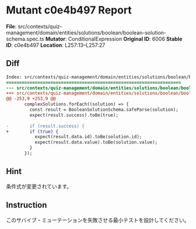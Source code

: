 # Mutant c0e4b497 Report

**File**: src/contexts/quiz-management/domain/entities/solutions/boolean/boolean-solution-schema.spec.ts
**Mutator**: ConditionalExpression
**Original ID**: 6006
**Stable ID**: c0e4b497
**Location**: L257:13–L257:27

## Diff

```diff
Index: src/contexts/quiz-management/domain/entities/solutions/boolean/boolean-solution-schema.spec.ts
===================================================================
--- src/contexts/quiz-management/domain/entities/solutions/boolean/boolean-solution-schema.spec.ts	original
+++ src/contexts/quiz-management/domain/entities/solutions/boolean/boolean-solution-schema.spec.ts	mutated #6006
@@ -253,9 +253,9 @@
       complexSolutions.forEach((solution) => {
         const result = BooleanSolutionSchema.safeParse(solution);
         expect(result.success).toBe(true);
 
-        if (result.success) {
+        if (true) {
           expect(result.data.id).toBe(solution.id);
           expect(result.data.value).toBe(solution.value);
         }
       });
```

## Hint

条件式が変更されています。

## Instruction

このサバイブ・ミューテーションを失敗させる最小テストを設計してください。
